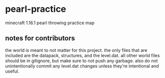 # pearl-practice
 
minecraft 1.16.1 pearl throwing practice map

## notes for contributors

the world is meant to not matter for this project. the only files that are included are the datapack, structures, and the level.dat. all other world files should be in gitignore, but make sure to not push any garbage. also do not unintentionally commit any level.dat changes unless they're intentional and useful.
